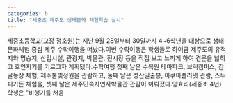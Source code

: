 ```yaml
---
categories: b
title: "세중초 제주도 생태문화 체험학습 실시"
---
```

세중초등학교(교장 정호원)는 지난 9월 28일부터 30일까지 4~6학년을 대상으로 생태·문화체험 중심 제주 수학여행을 떠났다.이번 수학여행은 학생들로 하여금 제주도의 유적지와 명승지, 산업시설, 관광지, 박물관, 전시장 등을 직접 보고 느끼게 하여 견문을 넓히고 호연지기를 기르고자 계획됐다.수학여행 첫째 날은 수목원 테마파크, 브릭캠퍼스, 감귤농장 체험, 제주불빛정원을 관람하고, 둘째 날은 성산일출봉, 아쿠아플라넷 관람, 스누피가든 체험을, 셋째 날은 제주민속자연사박물관 관람이 이뤄졌다.양효리(세중초 4년) 학생은 "비행기를 처음